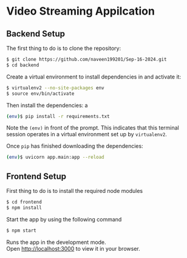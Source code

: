 # Video Streaming Appilcation

## Backend Setup

The first thing to do is to clone the repository:

```sh
$ git clone https://github.com/naveen199201/Sep-16-2024.git
$ cd backend
```

Create a virtual environment to install dependencies in and activate it:

```sh
$ virtualenv2 --no-site-packages env
$ source env/bin/activate
```

Then install the dependencies:
a 
```sh
(env)$ pip install -r requirements.txt 
```
Note the `(env)` in front of the prompt. This indicates that this terminal
session operates in a virtual environment set up by `virtualenv2`.

Once `pip` has finished downloading the dependencies:
```sh
(env)$ uvicorn app.main:app --reload
```

## Frontend Setup
First thing to do is to install the required node modules
```sh
$ cd frontend
$ npm install
```
Start the app by using the following command
```sh
$ npm start
```
Runs the app in the development mode.\
Open [http://localhost:3000](http://localhost:3000) to view it in your browser.
